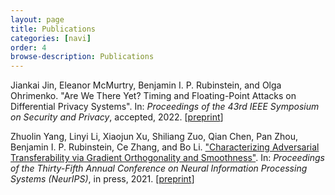 ```yaml
---
layout: page
title: Publications
categories: [navi]
order: 4
browse-description: Publications
---
```


<!-- Simply list them a paragraph at a time

Petri, M., Moffat, A., Mackenzie, J., Culpepper, J.S. and Beck, D., 2019, July. Accelerated query processing via similarity score prediction. In Proceedings of the 42nd International ACM SIGIR Conference on Research and Development in Information Retrieval (pp. 485-494).

McCaughey, Tristan, David M. Budden, Paul G. Sanfilippo, George EC Gooden, Li Fan, Eva Fenwick, Gwyneth Rees, Casimir MacGregor, Lei Si, Christine Chen, Helena Hai Liang, Alice Pébay, Timothy Baldwin and Alex W Hewitt (2019) A need for better understanding is the major determinant for public perceptions of human gene editing, Human Gene Therapy 30(1), pp. 36—43.

 -->

Jiankai Jin, Eleanor McMurtry, Benjamin I. P. Rubinstein, and Olga Ohrimenko. "Are We There Yet? Timing and Floating-Point Attacks on Differential Privacy Systems". In: *Proceedings of the 43rd IEEE Symposium on Security and Privacy*, accepted, 2022. \[[preprint](https://arxiv.org/abs/2112.05307)\]

Zhuolin Yang, Linyi Li, Xiaojun Xu, Shiliang Zuo, Qian Chen, Pan Zhou, Benjamin I. P. Rubinstein, Ce Zhang, and Bo Li. ["Characterizing Adversarial Transferability via Gradient Orthogonality and Smoothness"](https://papers.nips.cc/paper/2021/hash/937936029af671cf479fa893db91cbdd-Abstract.html). In: *Proceedings of the Thirty-Fifth Annual Conference on Neural Information Processing Systems (NeurIPS)*, in press, 2021. \[[preprint](https://arxiv.org/abs/2104.00671)\]